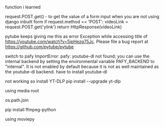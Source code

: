 function i learned

request.POST.get() - to get the value of a form input when you are not using django inbuilt form
if request.method == 'POST':
        videoLink = request.POST.get('ylink')
        return HttpResponse(videoLink)

pytube keeps giving me this as error
Exception while accessing title of https://youtube.com/watch?v=5ipHezg75Jc. Please file a bug report at https://github.com/pytube/pytube

switch to pafy
ImportError: pafy: youtube-dl not found; you can use the internal backend by setting the environmental variable PAFY_BACKEND to "internal". It is not enabled by default because it is not as well maintained as the youtube-dl backend.
have to install youtube-dl

not working
so install YT-DLP pip install --upgrade yt-dlp

using media root

os.path.join

pip install ffmpeg-python

using moviepy

